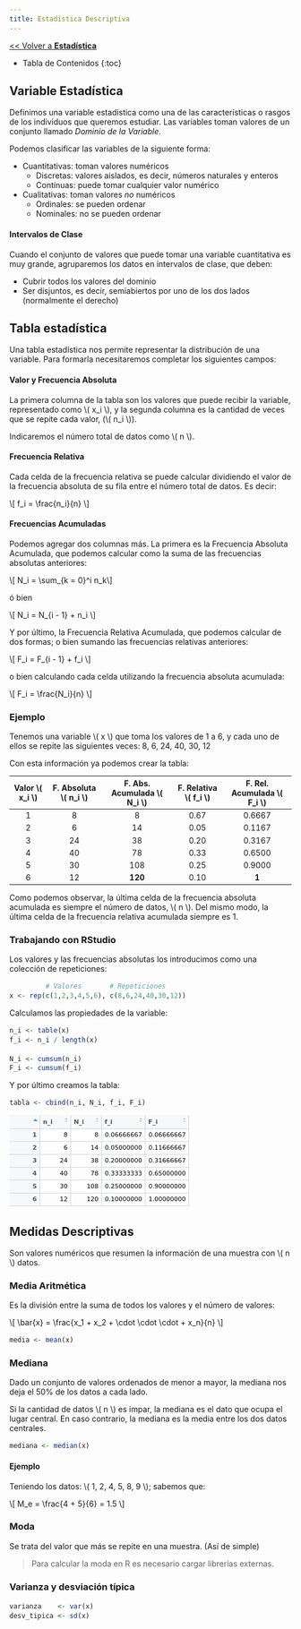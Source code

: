 ```yaml
---
title: Estadística Descriptiva
---
```


[&lt;&lt; Volver a **Estadística**](../est.md)

* Tabla de Contenidos
{:toc}

## Variable Estadística

Definimos una variable estadística como una de las características o rasgos de los individuos que queremos estudiar. Las variables toman valores de un conjunto llamado *Dominio de la Variable*.

Podemos clasificar las variables de la siguiente forma:

* Cuantitativas: toman valores numéricos
  * Discretas: valores aislados, es decir, números naturales y enteros
  * Contínuas: puede tomar cualquier valor numérico
* Cualitativas: toman valores *no* numéricos
  * Ordinales: se pueden ordenar
  * Nominales: no se pueden ordenar

#### Intervalos de Clase

Cuando el conjunto de valores que puede tomar una variable cuantitativa es muy grande, agruparemos los datos en intervalos de clase, que deben:

* Cubrir todos los valores del dominio
* Ser disjuntos, es decir, semiabiertos por uno de los dos lados (normalmente el derecho)

## Tabla estadística

Una tabla estadística nos permite representar la distribución de una variable. Para formarla necesitaremos completar los siguientes campos:

#### Valor y Frecuencia Absoluta

La primera columna de la tabla son los valores que puede recibir la variable, representado como \\( x_i \\), y la segunda columna es la cantidad de veces que se repite cada valor, (\\( n_i \\)).

Indicaremos el número total de datos como \\( n \\).

#### Frecuencia Relativa

Cada celda de la frecuencia relativa se puede calcular dividiendo el valor de la frecuencia absoluta de su fila entre el número total de datos. Es decir:

\\[ f_i = \frac{n_i}{n} \\]

#### Frecuencias Acumuladas

Podemos agregar dos columnas más. La primera es la Frecuencia Absoluta Acumulada, que podemos calcular como la suma de las frecuencias absolutas anteriores:

\\[ N_i = \sum_{k = 0}^i n_k\\]

ó bien

\\[ N_i = N_{i - 1} + n_i \\]

Y por último, la Frecuencia Relativa Acumulada, que podemos calcular de dos formas; o bien sumando las frecuencias relativas anteriores:

\\[ F_i = F_{i - 1} + f_i \\]

o bien calculando cada celda utilizando la frecuencia absoluta acumulada:

\\[ F_i = \frac{N_i}{n} \\]

### Ejemplo

Tenemos una variable \\( x \\) que toma los valores de 1 a 6, y cada uno de ellos se repite las siguientes veces: 8, 6, 24, 40, 30, 12

Con esta información ya podemos crear la tabla:

Valor \\( x_i \\) | F. Absoluta \\( n_i \\)  | F. Abs. Acumulada \\( N_i \\) | F. Relativa \\( f_i \\) | F. Rel. Acumulada \\( F_i \\)
:---:|:---:|:---:|:---:|:---:
1 |  8 |       8 | 0.67 | 0.6667
2 |  6 |      14 | 0.05 | 0.1167
3 | 24 |      38 | 0.20 | 0.3167
4 | 40 |      78 | 0.33 | 0.6500
5 | 30 |     108 | 0.25 | 0.9000
6 | 12 | **120** | 0.10 |  **1**

Como podemos observar, la última celda de la frecuencia absoluta acumulada es siempre el número de datos, \\( n \\). Del mismo modo, la última celda de la frecuencia relativa acumulada siempre es 1.

### Trabajando con RStudio

Los valores y las frecuencias absolutas los introducimos como una colección de repeticiones:

```r
         # Valores       # Repeticiones
x <- rep(c(1,2,3,4,5,6), c(8,6,24,40,30,12))
```

Calculamos las propiedades de la variable:

```r
n_i <- table(x)
f_i <- n_i / length(x)

N_i <- cumsum(n_i)
F_i <- cumsum(f_i)
```

Y por último creamos la tabla:

```r
tabla <- cbind(n_i, N_i, f_i, F_i)
```

![Tabla Estadística Descriptiva](/uploads/informatica/2/est/descriptiva-tabla-1.png)

## Medidas Descriptivas

Son valores numéricos que resumen la información de una muestra con \\( n \\) datos.

### Media Aritmética

Es la división entre la suma de todos los valores y el número de valores:

\\[ \bar{x} = \frac{x_1 + x_2 + \cdot \cdot \cdot + x_n}{n} \\]

```r
media <- mean(x)
```

### Mediana

Dado un conjunto de valores ordenados de menor a mayor, la mediana nos deja el 50% de los datos a cada lado.

Si la cantidad de datos \\( n \\) es impar, la mediana es el dato que ocupa el lugar central. En caso contrario, la mediana es la media entre los dos datos centrales.

```r
mediana <- median(x)
```

#### Ejemplo

Teniendo los datos: \\( 1, 2, 4, 5, 8, 9 \\); sabemos que:

\\[ M_e = \frac{4 + 5}{6} = 1.5 \\]

### Moda

Se trata del valor que más se repite en una muestra. (Así de simple)

> Para calcular la moda en R es necesario cargar librerías externas.

### Varianza y desviación típica

```r
varianza    <- var(x)
desv_tipica <- sd(x)
```
